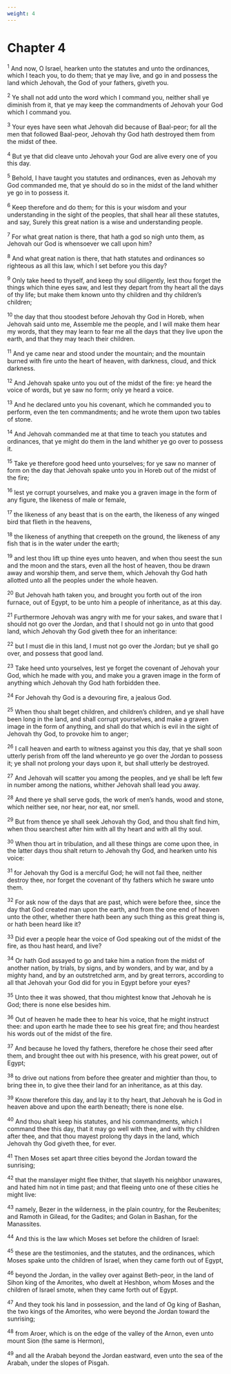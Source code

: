 ```yaml
---
weight: 4
---
```


# Chapter 4

<sup>1</sup> And now, O Israel, hearken unto the statutes and unto the ordinances, which I teach you, to do them; that ye may live, and go in and possess the land which Jehovah, the God of your fathers, giveth you. 

<sup>2</sup> Ye shall not add unto the word which I command you, neither shall ye diminish from it, that ye may keep the commandments of Jehovah your God which I command you. 

<sup>3</sup> Your eyes have seen what Jehovah did because of Baal-peor; for all the men that followed Baal-peor, Jehovah thy God hath destroyed them from the midst of thee. 

<sup>4</sup> But ye that did cleave unto Jehovah your God are alive every one of you this day. 

<sup>5</sup> Behold, I have taught you statutes and ordinances, even as Jehovah my God commanded me, that ye should do so in the midst of the land whither ye go in to possess it. 

<sup>6</sup> Keep therefore and do them; for this is your wisdom and your understanding in the sight of the peoples, that shall hear all these statutes, and say, Surely this great nation is a wise and understanding people. 

<sup>7</sup> For what great nation is there, that hath a god so nigh unto them, as Jehovah our God is whensoever we call upon him? 

<sup>8</sup> And what great nation is there, that hath statutes and ordinances so righteous as all this law, which I set before you this day? 

<sup>9</sup> Only take heed to thyself, and keep thy soul diligently, lest thou forget the things which thine eyes saw, and lest they depart from thy heart all the days of thy life; but make them known unto thy children and thy children’s children; 

<sup>10</sup> the day that thou stoodest before Jehovah thy God in Horeb, when Jehovah said unto me, Assemble me the people, and I will make them hear my words, that they may learn to fear me all the days that they live upon the earth, and that they may teach their children. 

<sup>11</sup> And ye came near and stood under the mountain; and the mountain burned with fire unto the heart of heaven, with darkness, cloud, and thick darkness. 

<sup>12</sup> And Jehovah spake unto you out of the midst of the fire: ye heard the voice of words, but ye saw no form; only ye heard a voice. 

<sup>13</sup> And he declared unto you his covenant, which he commanded you to perform, even the ten commandments; and he wrote them upon two tables of stone. 

<sup>14</sup> And Jehovah commanded me at that time to teach you statutes and ordinances, that ye might do them in the land whither ye go over to possess it. 

<sup>15</sup> Take ye therefore good heed unto yourselves; for ye saw no manner of form on the day that Jehovah spake unto you in Horeb out of the midst of the fire; 

<sup>16</sup> lest ye corrupt yourselves, and make you a graven image in the form of any figure, the likeness of male or female, 

<sup>17</sup> the likeness of any beast that is on the earth, the likeness of any winged bird that flieth in the heavens, 

<sup>18</sup> the likeness of anything that creepeth on the ground, the likeness of any fish that is in the water under the earth; 

<sup>19</sup> and lest thou lift up thine eyes unto heaven, and when thou seest the sun and the moon and the stars, even all the host of heaven, thou be drawn away and worship them, and serve them, which Jehovah thy God hath allotted unto all the peoples under the whole heaven. 

<sup>20</sup> But Jehovah hath taken you, and brought you forth out of the iron furnace, out of Egypt, to be unto him a people of inheritance, as at this day. 

<sup>21</sup> Furthermore Jehovah was angry with me for your sakes, and sware that I should not go over the Jordan, and that I should not go in unto that good land, which Jehovah thy God giveth thee for an inheritance: 

<sup>22</sup> but I must die in this land, I must not go over the Jordan; but ye shall go over, and possess that good land. 

<sup>23</sup> Take heed unto yourselves, lest ye forget the covenant of Jehovah your God, which he made with you, and make you a graven image in the form of anything which Jehovah thy God hath forbidden thee. 

<sup>24</sup> For Jehovah thy God is a devouring fire, a jealous God. 

<sup>25</sup> When thou shalt beget children, and children’s children, and ye shall have been long in the land, and shall corrupt yourselves, and make a graven image in the form of anything, and shall do that which is evil in the sight of Jehovah thy God, to provoke him to anger; 

<sup>26</sup> I call heaven and earth to witness against you this day, that ye shall soon utterly perish from off the land whereunto ye go over the Jordan to possess it; ye shall not prolong your days upon it, but shall utterly be destroyed. 

<sup>27</sup> And Jehovah will scatter you among the peoples, and ye shall be left few in number among the nations, whither Jehovah shall lead you away. 

<sup>28</sup> And there ye shall serve gods, the work of men’s hands, wood and stone, which neither see, nor hear, nor eat, nor smell. 

<sup>29</sup> But from thence ye shall seek Jehovah thy God, and thou shalt find him, when thou searchest after him with all thy heart and with all thy soul. 

<sup>30</sup> When thou art in tribulation, and all these things are come upon thee, in the latter days thou shalt return to Jehovah thy God, and hearken unto his voice: 

<sup>31</sup> for Jehovah thy God is a merciful God; he will not fail thee, neither destroy thee, nor forget the covenant of thy fathers which he sware unto them. 

<sup>32</sup> For ask now of the days that are past, which were before thee, since the day that God created man upon the earth, and from the one end of heaven unto the other, whether there hath been any such thing as this great thing is, or hath been heard like it? 

<sup>33</sup> Did ever a people hear the voice of God speaking out of the midst of the fire, as thou hast heard, and live? 

<sup>34</sup> Or hath God assayed to go and take him a nation from the midst of another nation, by trials, by signs, and by wonders, and by war, and by a mighty hand, and by an outstretched arm, and by great terrors, according to all that Jehovah your God did for you in Egypt before your eyes? 

<sup>35</sup> Unto thee it was showed, that thou mightest know that Jehovah he is God; there is none else besides him. 

<sup>36</sup> Out of heaven he made thee to hear his voice, that he might instruct thee: and upon earth he made thee to see his great fire; and thou heardest his words out of the midst of the fire. 

<sup>37</sup> And because he loved thy fathers, therefore he chose their seed after them, and brought thee out with his presence, with his great power, out of Egypt; 

<sup>38</sup> to drive out nations from before thee greater and mightier than thou, to bring thee in, to give thee their land for an inheritance, as at this day. 

<sup>39</sup> Know therefore this day, and lay it to thy heart, that Jehovah he is God in heaven above and upon the earth beneath; there is none else. 

<sup>40</sup> And thou shalt keep his statutes, and his commandments, which I command thee this day, that it may go well with thee, and with thy children after thee, and that thou mayest prolong thy days in the land, which Jehovah thy God giveth thee, for ever. 

<sup>41</sup> Then Moses set apart three cities beyond the Jordan toward the sunrising; 

<sup>42</sup> that the manslayer might flee thither, that slayeth his neighbor unawares, and hated him not in time past; and that fleeing unto one of these cities he might live: 

<sup>43</sup> namely, Bezer in the wilderness, in the plain country, for the Reubenites; and Ramoth in Gilead, for the Gadites; and Golan in Bashan, for the Manassites. 

<sup>44</sup> And this is the law which Moses set before the children of Israel: 

<sup>45</sup> these are the testimonies, and the statutes, and the ordinances, which Moses spake unto the children of Israel, when they came forth out of Egypt, 

<sup>46</sup> beyond the Jordan, in the valley over against Beth-peor, in the land of Sihon king of the Amorites, who dwelt at Heshbon, whom Moses and the children of Israel smote, when they came forth out of Egypt. 

<sup>47</sup> And they took his land in possession, and the land of Og king of Bashan, the two kings of the Amorites, who were beyond the Jordan toward the sunrising; 

<sup>48</sup> from Aroer, which is on the edge of the valley of the Arnon, even unto mount Sion (the same is Hermon), 

<sup>49</sup> and all the Arabah beyond the Jordan eastward, even unto the sea of the Arabah, under the slopes of Pisgah. 


